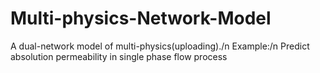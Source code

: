 # Multi-physics-Network-Model
A dual-network model of multi-physics(uploading)./n
Example:/n
Predict absolution permeability in single phase flow process
